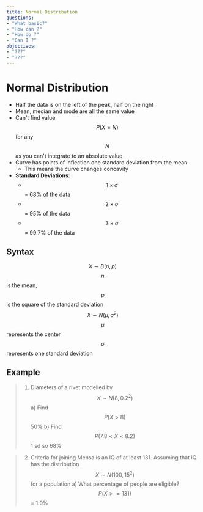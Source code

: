 ```yaml
---
title: Normal Distribution
questions:
- "What basic?"
- "How can ?"
- "How do ?"
- "Can I ?"
objectives:
- "???"
- "???"
---
```

# Normal Distribution
* Half the data is on the left of the peak, half on the right
* Mean, median and mode are all the same value
* Can't find value $$P(X=N)$$ for any $$N$$ as you can't integrate to an absolute value
* Curve has points of inflection one standard deviation from the mean
  * This means the curve changes concavity
* __Standard Deviations__:
  * $$1\times\sigma$$ = 68% of the data
  * $$2\times\sigma$$ = 95% of the data
  * $$3\times\sigma$$ = 99.7% of the data

## Syntax
$$X \sim B(n,p)$$
$$n$$ is the mean, $$p$$ is the square of the standard deviation
$$X \sim N(\mu, \sigma^2)$$
$$\mu$$ represents the center
$$\sigma$$ represents one standard deviation

## Example
>1. Diameters of a rivet modelled by $$X \sim N(8, 0.2^2)$$
a) Find $$P(X>8)$$
  50%
b) Find $$P(7.8 < X < 8.2)$$
1 sd so 68%

>2. Criteria for joining Mensa is an IQ of at least 131.
Assuming that IQ has the distribution $$X \sim N(100, 15^2)$$ for a population
a) What percentage of people are eligible?
$$P(X>=131)$$ = 1.9%